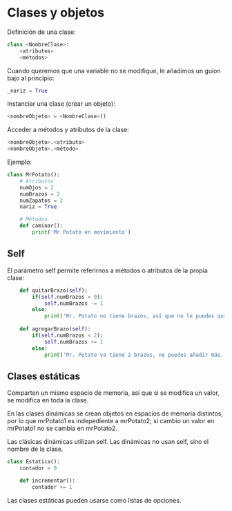 # Clases y objetos
Definición de una clase:
```py
class <NombreClase>:
    <atributos>
    <métodos>
```

Cuando queremos que una variable no se modifique, le añadimos un guion bajo al principio:
```py
_nariz = True
```

Instanciar una clase (crear un objeto):
```py
<nombreObjeto> = <NombreClase>() 
```

Acceder a métodos y atributos de la clase:
```py
<nombreObjeto>.<atributo>
<nombreObjeto>.<método>
```

Ejemplo:
```py
class MrPotato():
    # Atributos
    numOjos = 2
    numBrazos = 2
    numZapatos = 2
    nariz = True

    # Métodos
    def caminar():
        print('Mr Potato en movimiento')
```

## Self
El parámetro self permite referirnos a métodos o atributos de la propia clase:
```py
    def quitarBrazo(self):
        if(self.numBrazos > 0):
            self.numBrazos -= 1
        else:
            print('Mr. Potato no tiene brazos, así que no le puedes quitar ninguno.')
    
    def agregarBrazo(self):
        if(self.numBrazos < 2):
            self.numBrazos += 1
        else:
            print('Mr. Potato ya tiene 2 brazos, no puedes añadir más.')

```
## Clases estáticas
Comparten un mismo espacio de memoria, así que si se modifica un valor, se modifica en toda la clase.

En las clases dinámicas se crean objetos en espacios de memoria distintos, por lo que mrPotato1 es indepediente a mrPotato2; si cambio un valor en mrPotato1 no se cambia en mrPotato2.

Las clásicas dinámicas utilizan self. Las dinámicas no usan self, sino el nombre de la clase.

```py
class Estatica():
    contador = 0

    def incrementar():
        contador += 1
```

Las clases estáticas pueden usarse como listas de opciones.